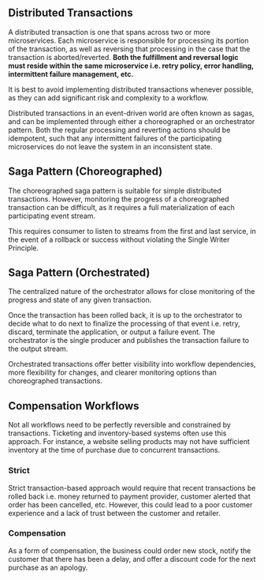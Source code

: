 ## Distributed Transactions

A distributed transaction is one that spans across two or more microservices. Each microservice is responsible for processing its portion of the transaction, as well as reversing that processing in the case that the transaction is aborted/reverted. **Both the fulfillment and reversal logic must reside within the same microservice i.e. retry policy, error handling, intermittent failure management, etc.**

It is best to avoid implementing distributed transactions whenever possible, as they can add significant risk and complexity to a workflow.

Distributed transactions in an event-driven world are often known as sagas, and can be implemented through either a choreographed or an orchestrator pattern. Both the regular processing and reverting actions should be idempotent, such that any intermittent failures of the participating microservices do not leave the system in an inconsistent state.

## Saga Pattern (Choreographed)

The choreographed saga pattern is suitable for simple distributed transactions. However, monitoring the progress of a choreographed transaction can be difficult, as it requires a full materialization of each participating event stream.

This requires consumer to listen to streams from the first and last service, in the event of a rollback or success without violating the Single Writer Principle.

## Saga Pattern (Orchestrated)

The centralized nature of the orchestrator allows for close monitoring of the progress and state of any given transaction.

Once the transaction has been rolled back, it is up to the orchestrator to decide what to do next to finalize the processing of that event i.e. retry, discard, terminate the application, or output a failure event. The orchestrator is the single producer and publishes the transaction failure to the output stream.

Orchestrated transactions offer better visibility into workflow dependencies, more flexibility for changes, and clearer monitoring options than choreographed transactions.

## Compensation Workflows

Not all workflows need to be perfectly reversible and constrained by transactions. Ticketing and inventory-based systems often use this approach. For instance, a website selling products may not have sufficient inventory at the time of purchase due to concurrent transactions.

### Strict

Strict transaction-based approach would require that recent transactions be rolled back i.e. money returned to payment provider, customer alerted that order has been cancelled, etc. However, this could lead to a poor customer experience and a lack of trust between the customer and retailer.

### Compensation

As a form of compensation, the business could order new stock, notify the customer that there has been a delay, and offer a discount code for the next purchase as an apology.
